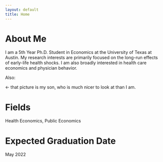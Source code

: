 ```yaml
---
layout: default
title: Home
---
```


# About Me
I am a 5th Year Ph.D. Student in Economics at the University of Texas at Austin. My research interests are primarily focused on the long-run effects of early-life health shocks. I am also broadly interested in health care economics and physician behavior.

Also:

<- that picture is my son, who is much nicer to look at than I am.

# Fields
Health Economics, Public Economics

# Expected Graduation Date
May 2022
